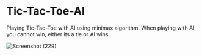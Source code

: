 # Tic-Tac-Toe-AI
Playing Tic-Tac-Toe with AI using minimax algorithm.
When playing with AI, you cannot win, either its a tie or AI wins

![Screenshot (229)](https://user-images.githubusercontent.com/68220390/188142352-eb28fa20-367d-4c51-8870-78c734eaab10.png)
